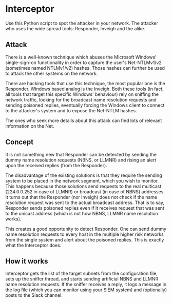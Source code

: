 # Interceptor

Use this Python script to spot the attacker in your network.  The attacker who uses the wide spread tools: Responder, Inveigh and the alike.

## Attack

There is a well-known technique which abuses the Microsoft Windows' single-sign-on functionality in order to
capture the user's Net-NTLMv1/v2 (sometimes named NTLMv1/v2) hashes. Those hashes can further be used to attack the other systems
on the network.

There are hacking tools that use this technique, the most popular one is the Responder. Windows based analog is the Inveigh.
Both these tools (in fact, all tools that target this specific Windows' behaviour) rely on sniffing the network traffic, looking
for the broadcast name resolution requests and sending poisoned replies, eventually forcing the Windows client to connect to the
attacker's system and to expose the Net-NTLM hashes.

The ones who seek more details about this attack can find lots of relevant information on the Net.

## Concept

It is not something new that Responder can be detected by sending the dummy name resolution requests (NBNS, or LLMNR)
and rising an alert upon the received replies (from the Responder).

The disadvantage of the existing solutions is that they require the sending system to be placed in the network segment, which
you wish to monitor. This happens because those solutions send requests to the real multicast (224.0.0.252 in case of LLMNR)
or broadcast (in case of NBNS) addresses. It turns out that the Responder (nor Inveigh) does not check if the name resolution request
was sent to the actual broadcast address. That is to say, Responder sends poisoned replies even if it receives request that was sent
to the unicast address (which is not how NBNS, LLMNR name resolution works).

This creates a good opportunity to detect Responder. One can send dummy name resolution requests to every host in the multiple
higher risk networks from the single system and alert about the poisoned replies.
This is exactly what the Interceptor does.

## How it works

Interceptor gets the list of the target subnets from the configuration file, sets up the sniffer thread,
and starts sending artificial NBNS and LLMNR name resolution requests. If the sniffer receives a reply, it logs a message
in the log file (which you can monitor using your SIEM system) and (optionally) posts to the Slack channel.
